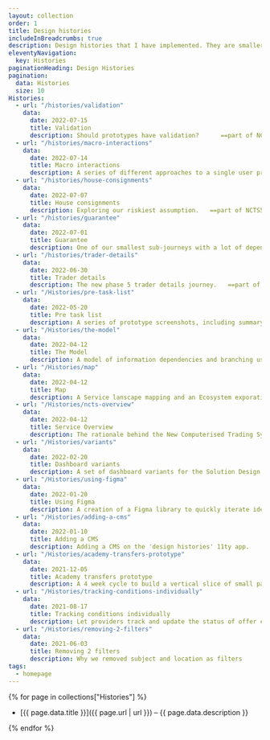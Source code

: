 ```yaml
---
layout: collection
order: 1
title: Design histories
includeInBreadcrumbs: true
description: Design histories that I have implemented. They are smaller than case studies and provide a snapshot on a section of a service.
eleventyNavigation:
  key: Histories
paginationHeading: Design Histories
pagination:
  data: Histories
  size: 10
Histories:
  - url: "/histories/validation"
    data:
      date: 2022-07-15
      title: Validation
      description: Should prototypes have validation?      ==part of NCTS5==
  - url: "/histories/macro-interactions"
    data:
      date: 2022-07-14
      title: Macro interactions
      description: A series of different approaches to a single user problem.   ==part of NCTS5==
  - url: "/histories/house-consignments"
    data:
      date: 2022-07-07
      title: House consignments
      description: Exploring our riskiest assumption.   ==part of NCTS5==
  - url: "/histories/guarantee"
    data:
      date: 2022-07-01
      title: Guarantee
      description: One of our smallest sub-journeys with a lot of dependencies.   ==part of NCTS5==
  - url: "/histories/trader-details"
    data:
      date: 2022-06-30
      title: Trader details
      description: The new phase 5 trader details journey.   ==part of NCTS5==
  - url: "/Histories/pre-task-list"
    data:
      date: 2022-05-20
      title: Pre task list
      description: A series of prototype screenshots, including summary page text decoration variants.   ==part of NCTS5==
  - url: "/Histories/the-model"
    data:
      date: 2022-04-12
      title: The Model
      description: A model of information dependencies and branching used as a guide to an accurate fully functional prototype.
  - url: "/Histories/map"
    data:
      date: 2022-04-12
      title: Map
      description: A Service lanscape mapping and an Ecosystem exporation.   ==part of NCTS5==
  - url: "/Histories/ncts-overview"
    data:
      date: 2022-04-12
      title: Service Overview
      description: The rationale behind the New Computerised Trading System. How will the service evolve in Phase 5.   ==part of NCTS5==
  - url: "/Histories/variants"
    data:
      date: 2022-02-20
      title: Dashboard variants
      description: A set of dashboard variants for the Solution Design and Development team.
  - url: "/Histories/using-figma"
    data:
      date: 2022-01-20
      title: Using Figma
      description: A creation of a Figma library to quickly iterate ideas with little time cost.
  - url: "/Histories/adding-a-cms"
    data:
      date: 2022-01-10
      title: Adding a CMS
      description: Adding a CMS on the 'design histories' 11ty app.
  - url: "/Histories/academy-transfers-prototype"
    data:
      date: 2021-12-05
      title: Academy transfers prototype
      description: A 4 week cycle to build a vertical slice of small part of the service.
  - url: "/Histories/tracking-conditions-individually"
    data:
      date: 2021-08-17
      title: Tracking conditions individually
      description: Let providers track and update the status of offer conditions individually.
  - url: "/Histories/removing-2-filters"
    data:
      date: 2021-06-03
      title: Removing 2 filters
      description: Why we removed subject and location as filters
tags:
  - homepage
---
```


{% for page in collections["Histories"] %}

- [{{ page.data.title }}]({{ page.url | url }}) – {{ page.data.description }}

{% endfor %}
